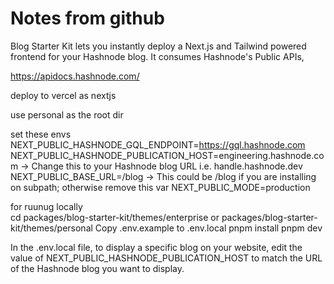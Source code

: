 # Notes from github

Blog Starter Kit lets you instantly deploy a Next.js and Tailwind powered frontend for your Hashnode blog. It consumes Hashnode's Public APIs,

https://apidocs.hashnode.com/

deploy to vercel as nextjs

use personal as the root dir

set these envs 
NEXT_PUBLIC_HASHNODE_GQL_ENDPOINT=https://gql.hashnode.com
NEXT_PUBLIC_HASHNODE_PUBLICATION_HOST=engineering.hashnode.com -> Change this to your Hashnode blog URL i.e. handle.hashnode.dev
NEXT_PUBLIC_BASE_URL=/blog -> This could be /blog if you are installing on subpath; otherwise remove this var
NEXT_PUBLIC_MODE=production

for ruunug locally  
cd packages/blog-starter-kit/themes/enterprise or packages/blog-starter-kit/themes/personal
Copy .env.example to .env.local
pnpm install
pnpm dev

In the .env.local file, to display a specific blog on your website, edit the value of NEXT_PUBLIC_HASHNODE_PUBLICATION_HOST to match the URL of the Hashnode blog you want to display.
